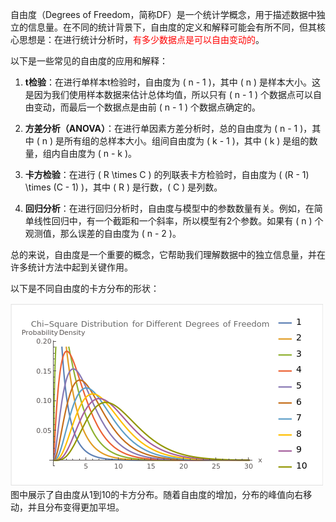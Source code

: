 自由度（Degrees of Freedom，简称DF）是一个统计学概念，用于描述数据中独立的信息量。在不同的统计背景下，自由度的定义和解释可能会有所不同，但其核心思想是：在进行统计分析时，<font color="red">有多少数据点是可以自由变动的</font>。

以下是一些常见的自由度的应用和解释：

1. **t检验**：在进行单样本t检验时，自由度为 \( n - 1 \)，其中 \( n \) 是样本大小。这是因为我们使用样本数据来估计总体均值，所以只有 \( n - 1 \) 个数据点可以自由变动，而最后一个数据点是由前 \( n - 1 \) 个数据点确定的。

2. **方差分析（ANOVA）**：在进行单因素方差分析时，总的自由度为 \( n - 1 \)，其中 \( n \) 是所有组的总样本大小。组间自由度为 \( k - 1 \)，其中 \( k \) 是组的数量，组内自由度为 \( n - k \)。

3. **卡方检验**：在进行 \( R \times C \) 的列联表卡方检验时，自由度为 \( (R - 1) \times (C - 1) \)，其中 \( R \) 是行数，\( C \) 是列数。

4. **回归分析**：在进行回归分析时，自由度与模型中的参数数量有关。例如，在简单线性回归中，有一个截距和一个斜率，所以模型有2个参数。如果有 \( n \) 个观测值，那么误差的自由度为 \( n - 2 \)。

总的来说，自由度是一个重要的概念，它帮助我们理解数据中的独立信息量，并在许多统计方法中起到关键作用。


以下是不同自由度的卡方分布的形状：

![](../Pasted%20image%2020231027110245.png)
图中展示了自由度从1到10的卡方分布。随着自由度的增加，分布的峰值向右移动，并且分布变得更加平坦。